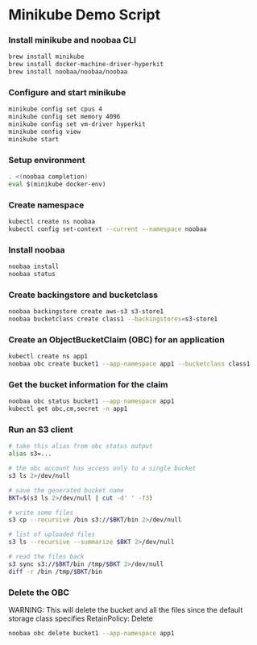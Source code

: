 # Minikube Demo Script

### Install minikube and noobaa CLI
```bash
brew install minikube
brew install docker-machine-driver-hyperkit
brew install noobaa/noobaa/noobaa
```

### Configure and start minikube
```bash
minikube config set cpus 4
minikube config set memory 4096
minikube config set vm-driver hyperkit
minikube config view
minikube start
```

### Setup environment
```bash
. <(noobaa completion)
eval $(minikube docker-env)
```

### Create namespace
```bash
kubectl create ns noobaa
kubectl config set-context --current --namespace noobaa
```

### Install noobaa
```bash
noobaa install
noobaa status
```

### Create backingstore and bucketclass
```bash
noobaa backingstore create aws-s3 s3-store1
noobaa bucketclass create class1 --backingstores=s3-store1
```

### Create an ObjectBucketClaim (OBC) for an application
```bash
kubectl create ns app1
noobaa obc create bucket1 --app-namespace app1 --bucketclass class1
```

### Get the bucket information for the claim
```bash
noobaa obc status bucket1 --app-namespace app1
kubectl get obc,cm,secret -n app1
```

### Run an S3 client
```bash
# take this alias from obc status output
alias s3=... 

# the obc account has access only to a single bucket
s3 ls 2>/dev/null

# save the generated bucket name
BKT=$(s3 ls 2>/dev/null | cut -d' ' -f3)

# write some files
s3 cp --recursive /bin s3://$BKT/bin 2>/dev/null

# list of uploaded files
s3 ls --recursive --summarize $BKT 2>/dev/null

# read the files back
s3 sync s3://$BKT/bin /tmp/$BKT 2>/dev/null
diff -r /bin /tmp/$BKT/bin
```

### Delete the OBC

WARNING: This will delete the bucket and all the files since the default storage class specifies RetainPolicy: Delete

```bash
noobaa obc delete bucket1 --app-namespace app1
```
